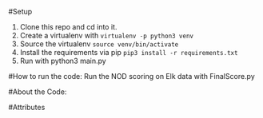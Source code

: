 #Setup
1. Clone this repo and cd into it. 
2. Create a virtualenv with `virtualenv -p python3 venv`
3. Source the virtualenv `source venv/bin/activate`
4. Install the requirements via pip `pip3 install -r requirements.txt`
5. Run with python3 main.py

#How to run the code:
Run the NOD scoring on Elk data with FinalScore.py


#About the Code:

#Attributes
